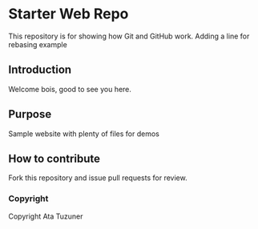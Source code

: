 # Starter Web Repo

This repository is for showing how Git and GitHub work. Adding a line for rebasing example

## Introduction

Welcome bois, good to see you here.

## Purpose

Sample website with plenty of files for demos

## How to contribute

Fork this repository and issue pull requests for review.

### Copyright

Copyright Ata Tuzuner
